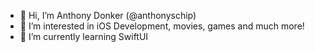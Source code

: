 - 👋 Hi, I’m Anthony Donker (@anthonyschip)
- 👀 I’m interested in iOS Development, movies, games and much more!
- 🌱 I’m currently learning SwiftUI

<!---
anthonyschip/anthonyschip is a ✨ special ✨ repository because its `README.md` (this file) appears on your GitHub profile.
You can click the Preview link to take a look at your changes.
--->
